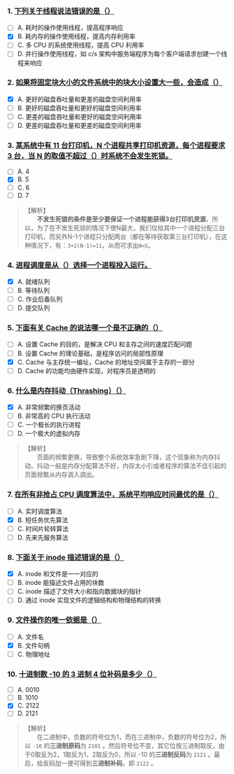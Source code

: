 ### 1. [下列关于线程说法错误的是（）](https://www.nowcoder.com/questionTerminal/0856ec40e25c43bb965254fce7160a1e)
- [ ] A. 耗时的操作使用线程，提高程序响应
- [x] B. 耗内存的操作使用线程，提高内存利用率
- [ ] C. 多 CPU 的系统使用线程，提高 CPU 利用率
- [ ] D. 并行操作使用线程，如 c/s 架构中服务端程序为每个客户端请求创建一个线程来响应

### 2. [如果将固定块大小的文件系统中的块大小设置大一些，会造成（）](https://www.nowcoder.com/questionTerminal/c53eca7798824901b990a9c3eed5d996)
- [x] A. 更好的磁盘吞吐量和更差的磁盘空间利用率
- [ ] B. 更好的磁盘吞吐量和更好的磁盘空间利用率
- [ ] C. 更差的磁盘吞吐量和更好的磁盘空间利用率
- [ ] D. 更差的磁盘吞吐量和更差的磁盘空间利用率

### 3. [某系统中有 11 台打印机，N 个进程共享打印机资源，每个进程要求 3 台，当 N 的取值不超过（）时系统不会发生死锁。](https://www.nowcoder.com/questionTerminal/d6b2b5a952024cbebeb8772c492dea36)
- [ ] A. 4
- [x] B. 5
- [ ] C. 6
- [ ] D. 7

> 【解析】<br>
>　　**不发生死锁的条件是至少要保证一个进程能获得3台打印机资源**，所以，为了在不发生死锁的情况下使N最大，我们仅给其中一个进程分配三台打印机，而另外N-1个进程只分配两台（都在等待获取第三台打印机），在这种情况下，有：`3+2(N-1)=11`，从而可求出`N=5`。<br>

### 4. [进程调度是从（）选择一个进程投入运行。](https://www.nowcoder.com/questionTerminal/9e85d37f896a479bb25faa82089270e9)
- [x] A. 就绪队列
- [ ] B. 等待队列
- [ ] C. 作业后备队列
- [ ] D. 提交队列

### 5. [下面有关 Cache 的说法哪一个是不正确的（）](https://www.nowcoder.com/questionTerminal/c3b680cf6511486db5eb5ddb42542b87)
- [ ] A. 设置 Cache 的目的，是解决 CPU 和主存之间的速度匹配问题
- [ ] B. 设置 Cache 的理论基础，是程序访问的局部性原理
- [x] C. Cache 与主存统一编址，Cache 的地址空间属于主存的一部分
- [ ] D. Cache 的功能均由硬件实现，对程序员是透明的

### 6. [什么是内存抖动（Thrashing）（）](https://www.nowcoder.com/questionTerminal/3c4cd882c8274076bd093cfe6e6fe046)
- [x] A. 非常频繁的换页活动
- [ ] B. 非常高的 CPU 执行活动
- [ ] C. 一个极长的执行进程
- [ ] D. 一个极大的虚拟内存

> 【解析】<br>
>　　页面的频繁更换，导致整个系统效率急剧下降，这个现象称为内存抖动。抖动一般是内存分配算法不好，内存太小引或者程序的算法不佳引起的页面频繁从内存调入调出。<br>

### 7. [在所有非抢占 CPU 调度算法中，系统平均响应时间最优的是（）](https://www.nowcoder.com/questionTerminal/87deaec6cce2431e807d603efe48e048)
- [ ] A. 实时调度算法
- [x] B. 短任务优先算法
- [ ] C. 时间片轮转算法
- [ ] D. 先来先服务算法

### 8. [下面关于 inode 描述错误的是（）](https://www.nowcoder.com/questionTerminal/907644151cbc47ef8865f3382cc45bab)
- [x] A. inode 和文件是一一对应的
- [ ] B. inode 能描述文件占用的块数
- [ ] C. inode 描述了文件大小和指向数据块的指针
- [ ] D. 通过 inode 实现文件的逻辑结构和物理结构的转换

### 9. [文件操作的唯一依据是（）](https://www.nowcoder.com/questionTerminal/b148195884404b248e15305c4616cf63)
- [ ] A. 文件名
- [x] B. 文件句柄
- [ ] C. 物理地址

### 10. [十进制数 -10 的 3 进制 4 位补码是多少（）](https://www.nowcoder.com/questionTerminal/0c367dfc697348d48361e84813c44ced)
- [ ] A. 0010
- [ ] B. 1010
- [x] C. 2122
- [ ] D. 2121

> 【解析】<br>
>　　在二进制中，负数的符号位为1，而在三进制中，负数的符号位为2，所以 `-10` 的**三进制原码**为 `2101` 。然后符号位不变，其它位按三进制取反，由于0取反为2，1取反为1，2取反为0，所以 -10 的**三进制反码**为 `2121` 。最后，给反码加一便可得到**三进制补码**，即 `2122` 。<br>
